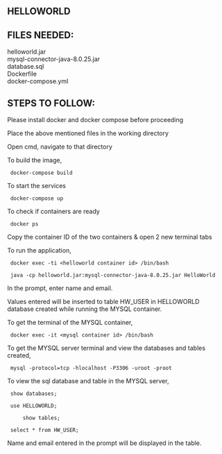 
HELLOWORLD
----------


FILES NEEDED:
-------------
helloworld.jar <br/>
mysql-connector-java-8.0.25.jar<br/>
database.sql<br/>
Dockerfile<br/>
docker-compose.yml

STEPS TO FOLLOW:
----------------
Please install docker and docker compose before proceeding

Place the above mentioned files in the working directory

Open cmd, navigate to that directory

To build the image, 

	 docker-compose build 

To start the services
	
	 docker-compose up
	 
To check if containers are ready

	 docker ps
	 
Copy the container ID of the two containers & open 2 new terminal tabs

To run the application,

	 docker exec -ti <helloworld container id> /bin/bash

	 java -cp helloworld.jar:mysql-connector-java-8.0.25.jar HelloWorld
	
In the prompt, enter name and email.
	
Values entered will be inserted to table HW_USER in HELLOWORLD database created while running the MYSQL container.

To get the terminal of the MYSQL container,

	 docker exec -it <mysql container id> /bin/bash
	
To get the MYSQL server terminal and view the databases and tables created,

	 mysql -protocol=tcp -hlocalhost -P3306 -uroot -proot

To view the sql database and table in the MYSQL server,

	 show databases;
		
	 use HELLOWORLD;
		
         show tables;
		
	 select * from HW_USER;

Name and email entered in the prompt will be displayed in the table.


